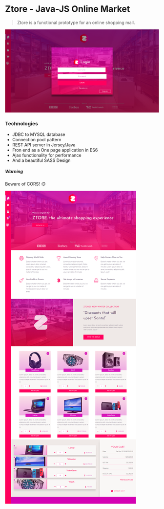 <!-- https://raw.githubusercontent.com/dbader/readme-template/master/README.md -->
# Ztore - Java-JS Online Market
> Ztore is a functional prototype for an online shopping mall. 

![](screen.png)

### Technologies

* JDBC to MYSQL database
* Connection pool pattern
* REST API server in Jersey/Java
* Fron end as  a One page application in ES6
* Ajax functionality for performance
* And a beautiful SASS Design

##### Warning
Beware of CORS! :D

![](ztore.png)

